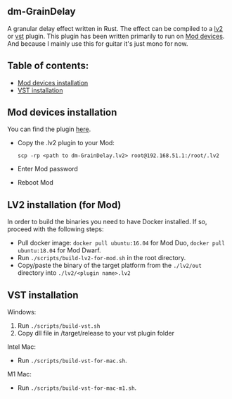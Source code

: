 ## dm-GrainDelay

A granular delay effect written in Rust.
The effect can be compiled to a [lv2](./lv2) or [vst](./vst) plugin.
This plugin has been written primarily to run on [Mod devices](https://moddevices.com/). And because I mainly use this for guitar it's just mono for now.

## Table of contents:

- [Mod devices installation](#Mod-devices-installation)
- [VST installation](#VST-installation)

## Mod devices installation

You can find the plugin [here](./lv2/dm-GrainDelay.lv2/).

- Copy the .lv2 plugin to your Mod:

  ```
  scp -rp <path to dm-GrainDelay.lv2> root@192.168.51.1:/root/.lv2
  ```

- Enter Mod password
- Reboot Mod

## LV2 installation (for Mod)

In order to build the binaries you need to have Docker installed. If so, proceed with the following steps:

- Pull docker image: `docker pull ubuntu:16.04` for Mod Duo, `docker pull ubuntu:18.04` for Mod Dwarf.
- Run `./scripts/build-lv2-for-mod.sh` in the root directory.
- Copy/paste the binary of the target platform from the `./lv2/out` directory into `./lv2/<plugin name>.lv2`

## VST installation

Windows:

1. Run `./scripts/build-vst.sh`
2. Copy dll file in /target/release to your vst plugin folder

Intel Mac:

- Run `./scripts/build-vst-for-mac.sh`.

M1 Mac:

- Run `./scripts/build-vst-for-mac-m1.sh`.
